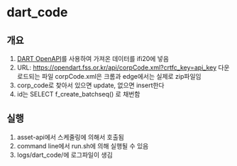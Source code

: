 # dart_code

## 개요

1. [DART OpenAPI](https://opendart.fss.or.kr/intro/main.do)를 사용하여 가져온 데이터를 ifi20에 넣음
2. URL: <https://opendart.fss.or.kr/api/corpCode.xml?crtfc_key=api_key>
   다운로드되는 파일 corpCode.xml은 크롬과 edge에서는 실제로 zip파일임
3. corp_code로 찾아서 있으면 update, 없으면 insert한다
4. id는 SELECT f_create_batchseq() 로 채번함

## 실행

1. asset-api에서 스케줄링에 의해서 호출됨
2. command line에서 run.sh에 의해 실행될 수 있음
3. logs/dart_code/에 로그파일이 생김
